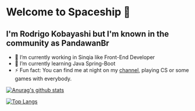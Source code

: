 # Welcome to Spaceship 👋
## I'm Rodrigo Kobayashi but I'm known in the community as PandawanBr

- 🔭 I’m currently working in Sinqia like Front-End Developer 
- 🌱 I’m currently learning Java Spring-Boot
- ⚡ Fun fact: You can find me at night on my [channel](https://www.twitch.tv/pandawanbr), playing CS or some games with everybody.


<!--
**PandawanBr/PandawanBr** is a ✨ _special_ ✨ repository because its `README.md` (this file) appears on your GitHub profile.

Here are some ideas to get you started:



- 👯 I’m looking to collaborate on ...
- 🤔 I’m looking for help with ...
- 💬 Ask me about ...
- 📫 How to reach me: ...
- 😄 Pronouns: ...

-->

[![Anurag's github stats](https://github-readme-stats.vercel.app/api?username=PandawanBr&include_all_commits=true&count_private=true&show_icons=true&theme=dark)](https://github.com/anuraghazra/github-readme-stats)

[![Top Langs](https://github-readme-stats.vercel.app/api/top-langs/?username=PandawanBr&count_private=true)](https://github.com/anuraghazra/github-readme-stats)
